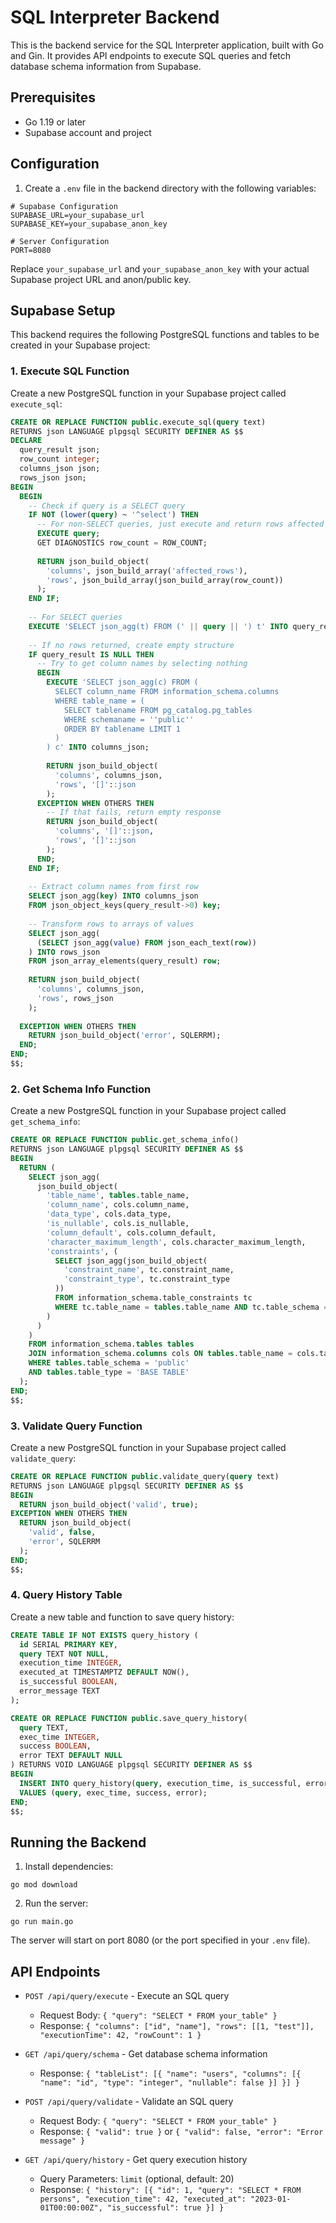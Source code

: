 # SQL Interpreter Backend

This is the backend service for the SQL Interpreter application, built with Go and Gin. It provides API endpoints to execute SQL queries and fetch database schema information from Supabase.

## Prerequisites

- Go 1.19 or later
- Supabase account and project

## Configuration

1. Create a `.env` file in the backend directory with the following variables:

```
# Supabase Configuration
SUPABASE_URL=your_supabase_url
SUPABASE_KEY=your_supabase_anon_key

# Server Configuration
PORT=8080
```

Replace `your_supabase_url` and `your_supabase_anon_key` with your actual Supabase project URL and anon/public key.

## Supabase Setup

This backend requires the following PostgreSQL functions and tables to be created in your Supabase project:

### 1. Execute SQL Function

Create a new PostgreSQL function in your Supabase project called `execute_sql`:

```sql
CREATE OR REPLACE FUNCTION public.execute_sql(query text)
RETURNS json LANGUAGE plpgsql SECURITY DEFINER AS $$
DECLARE
  query_result json;
  row_count integer;
  columns_json json;
  rows_json json;
BEGIN
  BEGIN
    -- Check if query is a SELECT query
    IF NOT (lower(query) ~ '^select') THEN
      -- For non-SELECT queries, just execute and return rows affected
      EXECUTE query;
      GET DIAGNOSTICS row_count = ROW_COUNT;
      
      RETURN json_build_object(
        'columns', json_build_array('affected_rows'),
        'rows', json_build_array(json_build_array(row_count))
      );
    END IF;
    
    -- For SELECT queries
    EXECUTE 'SELECT json_agg(t) FROM (' || query || ') t' INTO query_result;
    
    -- If no rows returned, create empty structure
    IF query_result IS NULL THEN
      -- Try to get column names by selecting nothing
      BEGIN
        EXECUTE 'SELECT json_agg(c) FROM (
          SELECT column_name FROM information_schema.columns
          WHERE table_name = (
            SELECT tablename FROM pg_catalog.pg_tables 
            WHERE schemaname = ''public'' 
            ORDER BY tablename LIMIT 1
          )
        ) c' INTO columns_json;
        
        RETURN json_build_object(
          'columns', columns_json,
          'rows', '[]'::json
        );
      EXCEPTION WHEN OTHERS THEN
        -- If that fails, return empty response
        RETURN json_build_object(
          'columns', '[]'::json,
          'rows', '[]'::json
        );
      END;
    END IF;
    
    -- Extract column names from first row
    SELECT json_agg(key) INTO columns_json
    FROM json_object_keys(query_result->0) key;
    
    -- Transform rows to arrays of values
    SELECT json_agg(
      (SELECT json_agg(value) FROM json_each_text(row))
    ) INTO rows_json
    FROM json_array_elements(query_result) row;
    
    RETURN json_build_object(
      'columns', columns_json,
      'rows', rows_json
    );
    
  EXCEPTION WHEN OTHERS THEN
    RETURN json_build_object('error', SQLERRM);
  END;
END;
$$;
```

### 2. Get Schema Info Function

Create a new PostgreSQL function in your Supabase project called `get_schema_info`:

```sql
CREATE OR REPLACE FUNCTION public.get_schema_info()
RETURNS json LANGUAGE plpgsql SECURITY DEFINER AS $$
BEGIN
  RETURN (
    SELECT json_agg(
      json_build_object(
        'table_name', tables.table_name,
        'column_name', cols.column_name,
        'data_type', cols.data_type,
        'is_nullable', cols.is_nullable,
        'column_default', cols.column_default,
        'character_maximum_length', cols.character_maximum_length,
        'constraints', (
          SELECT json_agg(json_build_object(
            'constraint_name', tc.constraint_name,
            'constraint_type', tc.constraint_type
          ))
          FROM information_schema.table_constraints tc
          WHERE tc.table_name = tables.table_name AND tc.table_schema = 'public'
        )
      )
    )
    FROM information_schema.tables tables
    JOIN information_schema.columns cols ON tables.table_name = cols.table_name
    WHERE tables.table_schema = 'public'
    AND tables.table_type = 'BASE TABLE'
  );
END;
$$;
```

### 3. Validate Query Function

Create a new PostgreSQL function in your Supabase project called `validate_query`:

```sql
CREATE OR REPLACE FUNCTION public.validate_query(query text)
RETURNS json LANGUAGE plpgsql SECURITY DEFINER AS $$
BEGIN
  RETURN json_build_object('valid', true);
EXCEPTION WHEN OTHERS THEN
  RETURN json_build_object(
    'valid', false,
    'error', SQLERRM
  );
END;
$$;
```

### 4. Query History Table

Create a new table and function to save query history:

```sql
CREATE TABLE IF NOT EXISTS query_history (
  id SERIAL PRIMARY KEY,
  query TEXT NOT NULL,
  execution_time INTEGER,
  executed_at TIMESTAMPTZ DEFAULT NOW(),
  is_successful BOOLEAN,
  error_message TEXT
);

CREATE OR REPLACE FUNCTION public.save_query_history(
  query TEXT,
  exec_time INTEGER,
  success BOOLEAN,
  error TEXT DEFAULT NULL
) RETURNS VOID LANGUAGE plpgsql SECURITY DEFINER AS $$
BEGIN
  INSERT INTO query_history(query, execution_time, is_successful, error_message)
  VALUES (query, exec_time, success, error);
END;
$$;
```

## Running the Backend

1. Install dependencies:

```
go mod download
```

2. Run the server:

```
go run main.go
```

The server will start on port 8080 (or the port specified in your `.env` file).

## API Endpoints

- `POST /api/query/execute` - Execute an SQL query
  - Request Body: `{ "query": "SELECT * FROM your_table" }`
  - Response: `{ "columns": ["id", "name"], "rows": [[1, "test"]], "executionTime": 42, "rowCount": 1 }`

- `GET /api/query/schema` - Get database schema information
  - Response: `{ "tableList": [{ "name": "users", "columns": [{ "name": "id", "type": "integer", "nullable": false }] }] }`

- `POST /api/query/validate` - Validate an SQL query
  - Request Body: `{ "query": "SELECT * FROM your_table" }`
  - Response: `{ "valid": true }` or `{ "valid": false, "error": "Error message" }`

- `GET /api/query/history` - Get query execution history
  - Query Parameters: `limit` (optional, default: 20)
  - Response: `{ "history": [{ "id": 1, "query": "SELECT * FROM persons", "execution_time": 42, "executed_at": "2023-01-01T00:00:00Z", "is_successful": true }] }`